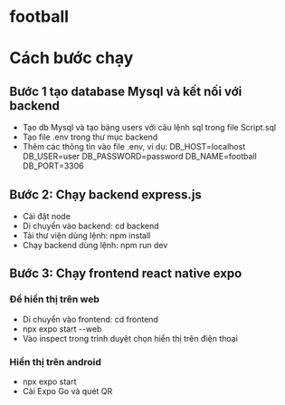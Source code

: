 # football

# Cách bước chạy
## Bước 1 tạo database Mysql và kết nối với backend
- Tạo db Mysql và tạo bảng users với câu lệnh sql trong file Script.sql
- Tạo file .env trong thư mục backend
- Thêm các thông tin vào file .env, ví dụ:
DB_HOST=localhost
DB_USER=user
DB_PASSWORD=password
DB_NAME=football
DB_PORT=3306

## Bước 2: Chạy backend express.js
- Cài đặt node
- Di chuyển vào backend: cd backend
- Tải thư viện dùng lệnh: npm install
- Chạy backend dùng lệnh: npm run dev

## Bước 3: Chạy frontend react native expo
### Để hiển thị trên web
- Di chuyển vào frontend: cd frontend
- npx expo start --web
- Vào inspect trong trình duyệt chọn hiển thị trên điện thoại

### Hiển thị trên android
- npx expo start
- Cài Expo Go và quét QR